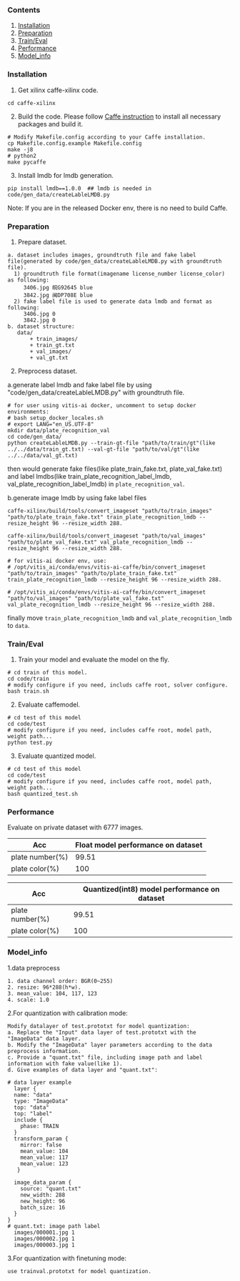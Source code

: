 ### Contents
1. [Installation](#installation)
2. [Preparation](#preparation)
3. [Train/Eval](#traineval)
4. [Performance](#performance)
5. [Model_info](#model_info)  

### Installation
1. Get xilinx caffe-xilinx code. 
  ```shell
  cd caffe-xilinx
  ```

2. Build the code. Please follow [Caffe instruction](http://caffe.berkeleyvision.org/installation.html) to install all necessary packages and build it.
  ```shell
  # Modify Makefile.config according to your Caffe installation.
  cp Makefile.config.example Makefile.config
  make -j8
  # python2
  make pycaffe
  ```
3. Install lmdb for lmdb generation.
  ```
  pip install lmdb==1.0.0  ## lmdb is needed in code/gen_data/createLableLMDB.py
  ```

  Note: If you are in the released Docker env, there is no need to build Caffe.

### Preparation

1. Prepare dataset.
  ```  
  a. dataset includes images, groundtruth file and fake label file(generated by code/gen_data/createLableLMDB.py with groundtruth file).
    1) groundtruth file format(imagename license_number license_color) as following:
       3406.jpg 皖G92645 blue
       3842.jpg 闽DP708E blue
    2) fake label file is used to generate data lmdb and format as following:
       3406.jpg 0
       3842.jpg 0
  b. dataset structure:
     data/
         + train_images/
         + train_gt.txt
         + val_images/
         + val_gt.txt  
  ```
2. Preprocess dataset.
  
  a.generate label lmdb and fake label file by using "code/gen_data/createLableLMDB.py" with groundtruth file.
  ```
  # for user using vitis-ai docker, uncomment to setup docker environments:
  # bash setup_docker_locales.sh
  # export LANG="en_US.UTF-8"
  mkdir data/plate_recognition_val
  cd code/gen_data/
  python createLableLMDB.py --train-gt-file "path/to/train/gt"(like ../../data/train_gt.txt) --val-gt-file "path/to/val/gt"(like ../../data/val_gt.txt)  
  ```  
  then would generate fake files(like plate_train_fake.txt, plate_val_fake.txt) and label lmdbs(like train_plate_recognition_label_lmdb, val_plate_recognition_label_lmdb) in `plate_recognition_val`. 

  b.generate image lmdb by using fake label files 
  ```
  caffe-xilinx/build/tools/convert_imageset "path/to/train_images" "path/to/plate_train_fake.txt" train_plate_recognition_lmdb --resize_height 96 --resize_width 288.

  caffe-xilinx/build/tools/convert_imageset "path/to/val_images" "path/to/plate_val_fake.txt" val_plate_recognition_lmdb --resize_height 96 --resize_width 288.
  
  # for vitis-ai docker env, use:
  # /opt/vitis_ai/conda/envs/vitis-ai-caffe/bin/convert_imageset "path/to/train_images" "path/to/plate_train_fake.txt" train_plate_recognition_lmdb --resize_height 96 --resize_width 288.

  # /opt/vitis_ai/conda/envs/vitis-ai-caffe/bin/convert_imageset "path/to/val_images" "path/to/plate_val_fake.txt" val_plate_recognition_lmdb --resize_height 96 --resize_width 288.
 
  ```
  finally move `train_plate_recognition_lmdb` and `val_plate_recognition_lmdb` to `data`.

  
### Train/Eval
1. Train your model and evaluate the model on the fly.
  ```shell
  # cd train of this model.
  cd code/train
  # modify configure if you need, includs caffe root, solver configure.
  bash train.sh 
  ```

2. Evaluate caffemodel.
  ```shell
  # cd test of this model
  cd code/test
  # modify configure if you need, includes caffe root, model path, weight path... 
  python test.py
  ```

3. Evaluate quantized model.
  ```shell
  # cd test of this model
  cd code/test
  # modify configure if you need, includes caffe root, model path, weight path... 
  bash quantized_test.sh
  ```

### Performance
 
Evaluate on private dataset with 6777 images.  

|Acc |Float model performance on dataset| 
|----|----|
|plate number(%)|99.51|
|plate color(%)|100|

|Acc |Quantized(int8) model performance on dataset| 
|----|----|
|plate number(%)|99.51|
|plate color(%)|100|

### Model_info

1.data preprocess
```
1. data channel order: BGR(0~255)                  
2. resize: 96*288(h*w).
3. mean_value: 104, 117, 123
4. scale: 1.0
```
2.For quantization with calibration mode:
  ```
  Modify datalayer of test.prototxt for model quantization:
  a. Replace the "Input" data layer of test.prototxt with the "ImageData" data layer.
  b. Modify the "ImageData" layer parameters according to the data preprocess information.
  c. Provide a "quant.txt" file, including image path and label information with fake value(like 1).
  d. Give examples of data layer and "quant.txt":

  # data layer example
    layer {
    name: "data"
    type: "ImageData"
    top: "data"
    top: "label"
    include {
      phase: TRAIN
    }
    transform_param {
      mirror: false
      mean_value: 104
      mean_value: 117
      mean_value: 123
     }

    image_data_param {
      source: "quant.txt"
      new_width: 288 
      new_height: 96
      batch_size: 16
    }
  }
  # quant.txt: image path label
    images/000001.jpg 1
    images/000002.jpg 1
    images/000003.jpg 1

  ```
3.For quantization with finetuning mode: 
  ```
  use trainval.prototxt for model quantization.
  ```
